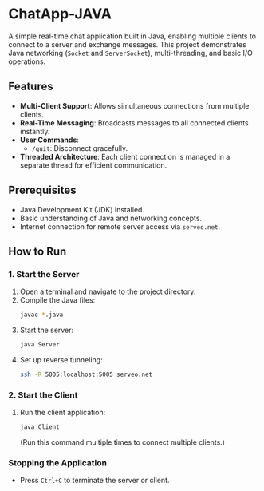 # ChatApp-JAVA


A simple real-time chat application built in Java, enabling multiple clients to connect to a server and exchange messages. This project demonstrates Java networking (`Socket` and `ServerSocket`), multi-threading, and basic I/O operations.

## Features

- **Multi-Client Support**: Allows simultaneous connections from multiple clients.
- **Real-Time Messaging**: Broadcasts messages to all connected clients instantly.
- **User Commands**:
    - `/quit`: Disconnect gracefully.
- **Threaded Architecture**: Each client connection is managed in a separate thread for efficient communication.

## Prerequisites

- Java Development Kit (JDK) installed.
- Basic understanding of Java and networking concepts.
- Internet connection for remote server access via `serveo.net`.

## How to Run

### 1. Start the Server

1. Open a terminal and navigate to the project directory.
2. Compile the Java files:
     ```bash
     javac *.java
     ```
3. Start the server:
     ```bash
     java Server
     ```
4. Set up reverse tunneling:
     ```bash
     ssh -R 5005:localhost:5005 serveo.net
     ```

### 2. Start the Client

1. Run the client application:
     ```bash
     java Client
     ```
     (Run this command multiple times to connect multiple clients.)

### Stopping the Application

- Press `Ctrl+C` to terminate the server or client.

